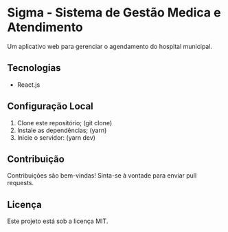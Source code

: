 # Sigma - Sistema de Gestão Medica e Atendimento

Um aplicativo web para gerenciar o agendamento do hospital municipal.

## Tecnologias

- React.js


## Configuração Local

1. Clone este repositório; (git clone)
2. Instale as dependências; (yarn)
3. Inicie o servidor: (yarn dev)

## Contribuição

Contribuições são bem-vindas! Sinta-se à vontade para enviar pull requests.

## Licença

Este projeto está sob a licença MIT.

